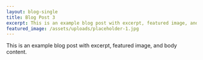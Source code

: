 ```yaml
---
layout: blog-single
title: Blog Post 3
excerpt: This is an example blog post with excerpt, featured image, and body content.
featured_image: /assets/uploads/placeholder-1.jpg
---
```

This is an example blog post with excerpt, featured image, and body content.